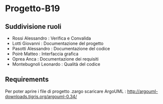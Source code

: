 # Progetto-B19

## Suddivisione ruoli
* Rossi Alessandro   	: Verifica e Convalida
* Lotti Giovanni     	: Documentazione del progetto
* Pasotti Alessandro 	: Documentazione del codice
* Poirè Matteo	     	: Interfaccia grafica
* Oprea Anca	     	: Documentazione dei requisiti
* Montebugnoli Leonardo : Qualità del codice

## Requirements

Per poter aprire i file di progetto .zargo scaricare ArgoUML : http://argouml-downloads.tigris.org/argouml-0.34/
